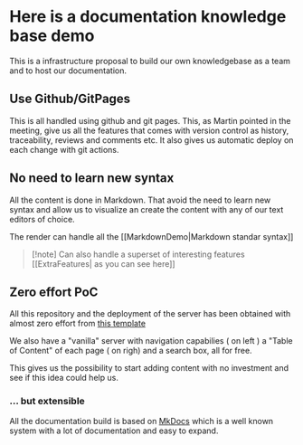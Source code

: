 # Here is a documentation knowledge base demo

This is a infrastructure proposal to build our own knowledgebase as a team and to host our documentation.

## Use Github/GitPages

This is all handled using github and git pages.
This, as Martin pointed in the meeting, give us all the features that comes with version control as history, traceability, reviews and comments etc.
It also gives us automatic deploy on each change with git actions.

## No need to learn new syntax

All the content is done in Markdown.
That avoid the need to learn new syntax and allow us to visualize an create the content with any of our text editors of choice.

The render can handle all the [[MarkdownDemo|Markdown standar syntax]]

> [!note] Can also handle a superset of interesting features [[ExtraFeatures| as you can see here]]

## Zero effort PoC

All this repository and the deployment of the server has been obtained with almost zero effort from [this template](https://github.com/ObsidianPublisher/obsidian-mkdocs-publisher-template)

We also have a "vanilla" server with navigation capabilies ( on left ) a "Table of Content" of each page ( on righ) and a search box, all for free.

This gives us the possibility to start adding content with no investment and see if this idea could help us.

### ... but extensible

All the documentation build is based on [MkDocs](https://www.mkdocs.org) which is a well known system with a lot of documentation and easy to expand.
